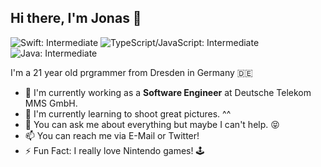 ## Hi there, I'm Jonas 👋

 ![Swift: Intermediate](https://img.shields.io/badge/Swift-Intermediate-orange) ![TypeScript/JavaScript: Intermediate](https://img.shields.io/badge/TypeScript%2FJavaScript-Intermediate-brightgreen) ![Java: Intermediate](https://img.shields.io/badge/Java-Intermediate-red)
 
I'm a 21 year old prgrammer from Dresden in Germany 🇩🇪

- 🔭 I'm currently working as a **Software Engineer** at Deutsche Telekom MMS GmbH.
- 🌱 I'm currently learning to shoot great pictures. ^^
- 💬 You can ask me about everything but maybe I can't help. 😝
- 📫 You can reach me via E-Mail or Twitter!
- ⚡ Fun Fact: I really love Nintendo games! 🕹
